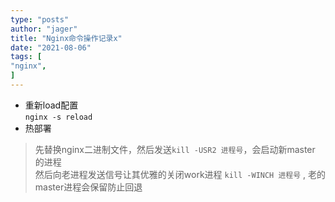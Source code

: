 ```yaml
---
type: "posts"
author: "jager"
title: "Nginx命令操作记录x"
date: "2021-08-06"
tags: [
"nginx",
]
---
```


+ 重新load配置 <br>
``nginx -s reload`` 
+ 热部署
> 先替换nginx二进制文件，然后发送``kill -USR2 进程号``，会启动新master
的进程<br>
> 然后向老进程发送信号让其优雅的关闭work进程 ``kill -WINCH 进程号`` , 老的master进程会保留防止回退
